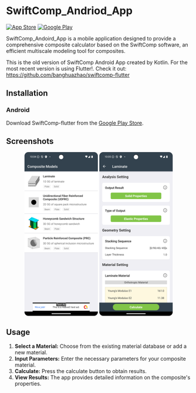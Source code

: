# SwiftComp_Andriod_App

[![App Store](https://img.shields.io/badge/App%20Store-Download-blue.svg)](https://apps.apple.com/us/app/swiftcomp-composite-calculator/id1297825946)
[![Google Play](https://img.shields.io/badge/Google%20Play-Download-green.svg)](https://play.google.com/store/apps/details?id=com.banghuazhao.swiftcomp&hl=en_US)

SwiftComp_Andoird_App  is a mobile application designed to provide a comprehensive composite calculator based on the SwiftComp software, an efficient multiscale modeling tool for composites. 

This is the old version of SwiftComp Android App created by Kotlin. For the most recent version is using Flutter!. Check it out: https://github.com/banghuazhao/swiftcomp-flutter

## Installation

### Android
Download SwiftComp-flutter from the [Google Play Store](https://play.google.com/store/apps/details?id=com.banghuazhao.swiftcomp&hl=en_US).

## Screenshots

<p align="center">
<img src="./images/img1.png" alt="iOS Screenshot" width="200">
<img src="./images/img2.png" alt="iOS Screenshot" width="200">
</p>


## Usage

1. **Select a Material:** Choose from the existing material database or add a new material.
2. **Input Parameters:** Enter the necessary parameters for your composite material.
3. **Calculate:** Press the calculate button to obtain results.
4. **View Results:** The app provides detailed information on the composite's properties.
